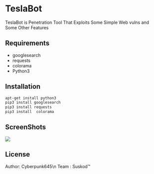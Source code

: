# TeslaBot
TeslaBot is Penetration Tool That Exploits Some Simple Web vulns and Some Other Features

## Requirements
* googlesearch
* requests
* colorama
* Python3

## Installation



```bash
apt-get install python3
pip3 install googlesearch
pip3 install requests
pip3 install  colorama
```



## ScreenShots
<img src="https://i.ibb.co/0s17GtY/2021-04-13-11-00.png">

## License
Author: Cyberpunk645\n
Team  : Suskod™️
